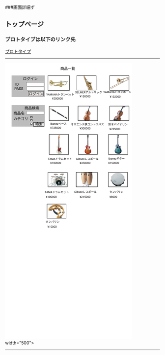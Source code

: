 ###画面詳細ず
## トップページ
### プロトタイプは以下のリンク先
[プロトタイプ](https://www.figma.com/file/IKLRLWgqhiEbss1Z5ykTlR/Untitled?node-id=1%3A2)
*****
<img src="../img/iPhone 11 Pro Max - 1 (3).png"> width="500">
*****
